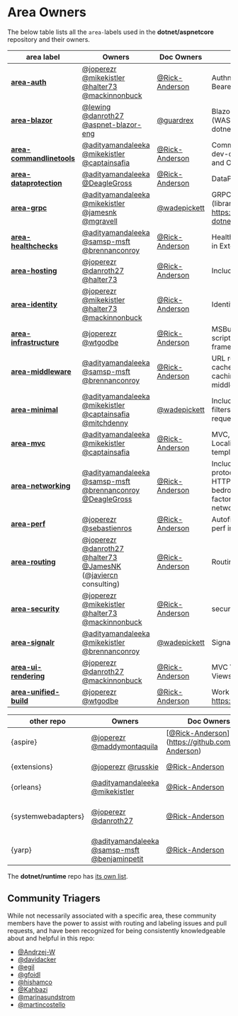 # Area Owners

The below table lists all the `area-`labels used in the **dotnet/aspnetcore** repository and their owners.

| area label                                                                                                                    | Owners                                                                                                                                                                                                                     | Doc Owners | Description                                                                                                                                                            |
| ----------------------------------------------------------------------------------------------------------------------------- | -------------------------------------------------------------------------------------------------------------------------------------------------------------------------------------------------------------------------- | ---------- | ---------------------------------------------------------------------------------------------------------------------------------------------------------------------- |
| **[area-auth](https://github.com/dotnet/aspnetcore/issues?q=is%3Aissue+is%3Aopen+label%3Aarea-auth)**                         | [@joperezr](https://github.com/joperezr) [@mikekistler](https://github.com/mikekistler) [@halter73](https://github.com/halter73) [@mackinnonbuck](https://github.com/mackinnonbuck)                                        | [@Rick-Anderson](https://github.com/Rick-Anderson) | Authn, Authz, OAuth, OIDC, Bearer                                                                                                                                      |
| **[area-blazor](https://github.com/dotnet/aspnetcore/issues?q=is%3Aissue+is%3Aopen+label%3Aarea-blazor)**                     | [@lewing](https://github.com/lewing) [@danroth27](https://github.com/danroth27) [@aspnet-blazor-eng](https://github.com/aspnet-blazor-eng)                                                                                 | [@guardrex](https://github.com/guardrex)  | Blazor, Razor Components (WASM issues may be moved to dotnet/runtime repo)                                                                                             |
| **[area-commandlinetools](https://github.com/dotnet/aspnetcore/issues?q=is%3Aissue+is%3Aopen+label%3Aarea-commandlinetools)** | [@adityamandaleeka](https://github.com/adityamandaleeka) [@mikekistler](https://github.com/mikekistler) [@captainsafia](https://github.com/captainsafia)                                                                   | [@Rick-Anderson](https://github.com/Rick-Anderson) | Command line tools, dotnet-dev-certs, dotnet-user-jwts, and OpenAPI                                                                                                    |
| **[area-dataprotection](https://github.com/dotnet/aspnetcore/issues?q=is%3Aissue+is%3Aopen+label%3Aarea-dataprotection)**     | [@adityamandaleeka](https://github.com/adityamandaleeka) [@DeagleGross](https://github.com/DeagleGross)                                                                                                                    | [@Rick-Anderson](https://github.com/Rick-Anderson) | DataProtection                                                                                                                                                         |
| **[area-grpc](https://github.com/dotnet/aspnetcore/issues?q=is%3Aissue+is%3Aopen+label%3Aarea-grpc)**                         | [@adityamandaleeka](https://github.com/adityamandaleeka) [@mikekistler](https://github.com/mikekistler) [@jamesnk](https://github.com/jamesnk) [@mgravell](https://github.com/mgravell)                                    | [@wadepickett](https://github.com/wadepickett)  | GRPC wire-up, templates (library itself is  https://github.com/grpc/grpc-dotnet)                                                                                       |
| **[area-healthchecks](https://github.com/dotnet/aspnetcore/issues?q=is%3Aissue+is%3Aopen+label%3Aarea-healthchecks)**         | [@adityamandaleeka](https://github.com/adityamandaleeka) [@samsp-msft](https://github.com/samsp-msft) [@brennanconroy](https://github.com/brennanconroy)                                                                   | [@Rick-Anderson](https://github.com/Rick-Anderson) | Healthchecks (some bugs also in Extensions repo)                                                                                                                       |
| **[area-hosting](https://github.com/dotnet/aspnetcore/issues?q=is%3Aissue+is%3Aopen+label%3Aarea-hosting)**                   | [@joperezr](https://github.com/joperezr) [@danroth27](https://github.com/danroth27) [@halter73](https://github.com/halter73)                                                                                               | [@Rick-Anderson](https://github.com/Rick-Anderson) | Includes Hosting                                                                                                                                                       |
| **[area-identity](https://github.com/dotnet/aspnetcore/issues?q=is%3Aissue+is%3Aopen+label%3Aarea-identity)**                 | [@joperezr](https://github.com/joperezr) [@mikekistler](https://github.com/mikekistler) [@halter73](https://github.com/halter73) [@mackinnonbuck](https://github.com/mackinnonbuck)                                        | [@Rick-Anderson](https://github.com/Rick-Anderson) | Identity and providers                                                                                                                                                 |
| **[area-infrastructure](https://github.com/dotnet/aspnetcore/issues?q=is%3Aissue+is%3Aopen+label%3Aarea-infrastructure)**     | [@joperezr](https://github.com/joperezr) [@wtgodbe](https://github.com/wtgodbe)                                                                                                                                            | [@Rick-Anderson](https://github.com/Rick-Anderson) | MSBuild projects/targets, build scripts, CI, Installers and shared framework                                                                                           |
| **[area-middleware](https://github.com/dotnet/aspnetcore/issues?q=is%3Aissue+is%3Aopen+label%3Aarea-middleware)**             | [@adityamandaleeka](https://github.com/adityamandaleeka) [@samsp-msft](https://github.com/samsp-msft) [@brennanconroy](https://github.com/brennanconroy)                                                                   | [@Rick-Anderson](https://github.com/Rick-Anderson) | URL rewrite, redirect, response cache/compression, session, caching, and other general middlewares                                                                     |
| **[area-minimal](https://github.com/dotnet/aspnetcore/issues?q=is%3Aissue+is%3Aopen+label%3Aarea-minimal)**                   | [@adityamandaleeka](https://github.com/adityamandaleeka) [@mikekistler](https://github.com/mikekistler) [@captainsafia](https://github.com/captainsafia) [@mitchdenny](https://github.com/mitchdenny)                      | [@wadepickett](https://github.com/wadepickett)  | Includes minimal APIs, endpoint filters, parameter binding, request delegate generator etc                                                                             |
| **[area-mvc](https://github.com/dotnet/aspnetcore/issues?q=is%3Aissue+is%3Aopen+label%3Aarea-mvc)**                           | [@adityamandaleeka](https://github.com/adityamandaleeka) [@mikekistler](https://github.com/mikekistler) [@captainsafia](https://github.com/captainsafia)                                                                   | [@Rick-Anderson](https://github.com/Rick-Anderson) | MVC, Actions and Controllers, Localization, CORS, most templates                                                                                                       |
| **[area-networking](https://github.com/dotnet/aspnetcore/issues?q=is%3Aissue+is%3Aopen+label%3Aarea-networking)**             | [@adityamandaleeka](https://github.com/adityamandaleeka) [@samsp-msft](https://github.com/samsp-msft) [@brennanconroy](https://github.com/brennanconroy) [@DeagleGross](https://github.com/DeagleGross)                    | [@Rick-Anderson](https://github.com/Rick-Anderson) | Includes Kestrel/servers, protocols such as HTTP/2, HTTP3, YARP, jsonpatch, bedrock, websockets, http client factory, http abstractions, networking aspects of caching |
| **[area-perf](https://github.com/dotnet/aspnetcore/issues?q=is%3Aissue+is%3Aopen+label%3Aarea-perf)**                         | [@joperezr](https://github.com/joperezr) [@sebastienros](https://github.com/sebastienros)                                                                                                                                  | [@Rick-Anderson](https://github.com/Rick-Anderson) | Autofiled performance bugs, perf infra.                                                                                                                                |
| **[area-routing](https://github.com/dotnet/aspnetcore/issues?q=is%3Aissue+is%3Aopen+label%3Aarea-routing)**                   | [@joperezr](https://github.com/joperezr) [@danroth27](https://github.com/danroth27) [@halter73](https://github.com/halter73) [@JamesNK](https://github.com/JamesNK) ([@javiercn](https://github.com/javiercn)  consulting) | [@Rick-Anderson](https://github.com/Rick-Anderson) | Routing                                                                                                                                                                |
| **[area-security](https://github.com/dotnet/aspnetcore/issues?q=is%3Aissue+is%3Aopen+label%3Aarea-security)**                 | [@joperezr](https://github.com/joperezr) [@mikekistler](https://github.com/mikekistler) [@halter73](https://github.com/halter73) [@mackinnonbuck](https://github.com/mackinnonbuck)                                        | [@Rick-Anderson](https://github.com/Rick-Anderson) | security features/work                                                                                                                                                 |
| **[area-signalr](https://github.com/dotnet/aspnetcore/issues?q=is%3Aissue+is%3Aopen+label%3Aarea-signalr)**                   | [@adityamandaleeka](https://github.com/adityamandaleeka) [@mikekistler](https://github.com/mikekistler) [@brennanconroy](https://github.com/brennanconroy)                                                                 | [@wadepickett](https://github.com/wadepickett)  | SignalR clients and servers                                                                                                                                            |
| **[area-ui-rendering](https://github.com/dotnet/aspnetcore/issues?q=is%3Aissue+is%3Aopen+label%3Aarea-ui-rendering)**         | [@joperezr](https://github.com/joperezr) [@danroth27](https://github.com/danroth27) [@mackinnonbuck](https://github.com/mackinnonbuck)                                                                                     | [@Rick-Anderson](https://github.com/Rick-Anderson) | MVC Views/Pages, Razor Views/Page                                                                                                                                      |
| **[area-unified-build](https://github.com/dotnet/aspnetcore/issues?q=is%3Aissue+is%3Aopen+label%3Aarea-unified-build)**       | [@joperezr](https://github.com/joperezr) [@wtgodbe](https://github.com/wtgodbe)                                                                                                                                            | [@Rick-Anderson](https://github.com/Rick-Anderson) | Work related to https://github.com/dotnet/dotnet                                                                                                                       |

| other repo          | Owners                                                                                                                                                   | Doc Owners | Description                                                                                  |
| ------------------- | -------------------------------------------------------------------------------------------------------------------------------------------------------- | ---------- | -------------------------------------------------------------------------------------------- |
| {aspire}            | [@joperezr](https://github.com/joperezr) [@maddymontaquila](https://github.com/maddymontaquila)                                                          | [[@Rick-Anderson](https://github.com/Rick-Anderson)](https://github.com/Rick-Anderson) | [https://github.com/dotnet/aspire](https://github.com/dotnet/aspire)                         |
| {extensions}        | [@joperezr](https://github.com/joperezr) [@russkie](https://github.com/russkie)                                                                          | [@Rick-Anderson](https://github.com/Rick-Anderson) | [https://github.com/dotnet/extensions](https://github.com/dotnet/extensions)                 |
| {orleans}           | [@adityamandaleeka](https://github.com/adityamandaleeka) [@mikekistler](https://github.com/mikekistler)                                                  | [@Rick-Anderson](https://github.com/Rick-Anderson) | [https://github.com/dotnet/orleans](https://github.com/dotnet/orleans)                       |
| {systemwebadapters} | [@joperezr](https://github.com/joperezr) [@danroth27](https://github.com/danroth27)                                                                      | [@Rick-Anderson](https://github.com/Rick-Anderson) | [https://github.com/dotnet/systemweb-adapters](https://github.com/dotnet/systemweb-adapters) |
| {yarp}              | [@adityamandaleeka](https://github.com/adityamandaleeka) [@samsp-msft](https://github.com/samsp-msft) [@benjaminpetit](https://github.com/benjaminpetit) | [@Rick-Anderson](https://github.com/Rick-Anderson) | [https://github.com/dotnet/yarp](https://github.com/dotnet/yarp)                             |

The **dotnet/runtime** repo has [its own list](https://github.com/dotnet/runtime/blob/main/docs/area-owners.md).

## Community Triagers

While not necessarily associated with a specific area, these community members have the power to assist with routing and labeling issues and pull requests, and have been recognized for being consistently knowledgeable about and helpful in this repo:

- [@Andrzej-W](https://github.com/Andrzej-W)
- [@davidacker](https://github.com/davidacker)
- [@egil](https://github.com/egil)
- [@gfoidl](https://github.com/gfoidl)
- [@hishamco](https://github.com/hishamco)
- [@Kahbazi](https://github.com/Kahbazi)
- [@marinasundstrom](https://github.com/marinasundstrom)
- [@martincostello](https://github.com/martincostello)

